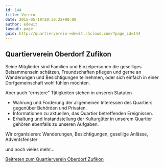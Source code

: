```yaml
---
id: 144
title: Verein
date: 2015-05-19T20:30:22+00:00
author: edewit
layout: page
guid: http://quartierverein-edewit.rhcloud.com/?page_id=144
---
```

## Quartierverein Oberdorf Zufikon

Seine Mitglieder sind Familien und Einzelpersonen die geselliges Beisammensein schätzen, Freundschaften pflegen und gerne an Wanderungen und Besichtigungen teilnehmen, oder sich einfach in einer Dorfgemeinschaft wohl fühlen möchten.

Aber auch “ernstere” Tätigkeiten stehen in unseren Statuten

  * Wahrung und Förderung der allgemeinen Interessen des Quartiers gegenüber Behörden und Privaten.
  * Informationen zu aktuellen, das Quartier betreffenden Ereignissen.
  * Erhaltung und Instandstellung der Kulturgüter in unserem Quartier gehören ebenfalls zu unseren Aufgaben.

Wir organisieren: Wanderungen, Besichtigungen, gesellige Anlässe, Adventsfenster

und noch vieles mehr…

[Beitreten zum Quartierverein Oberdorf Zufikon](/anmeldung)